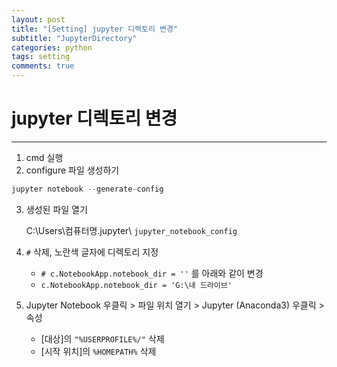 ```yaml
---
layout: post
title: "[Setting] jupyter 디렉토리 변경"
subtitle: "JupyterDirectory"
categories: python
tags: setting
comments: true
---
```


# jupyter 디렉토리 변경


* * *

1. cmd 실행
2. configure 파일 생성하기
```python
jupyter notebook --generate-config
```
3. 생성된 파일 열기

    C:\Users\컴퓨터명\.jupyter\ `jupyter_notebook_config`

4. `#` 삭제, 노란색 글자에 디렉토리 지정
    * `# c.NotebookApp.notebook_dir = ''` 를 아래와 같이 변경
    * `c.NotebookApp.notebook_dir = 'G:\내 드라이브'`

5. Jupyter Notebook 우클릭 > 파일 위치 열기 > Jupyter (Anaconda3) 우클릭 > 속성
    * [대상]의 `"%USERPROFILE%/"` 삭제
    * [시작 위치]의 `%HOMEPATH%` 삭제
